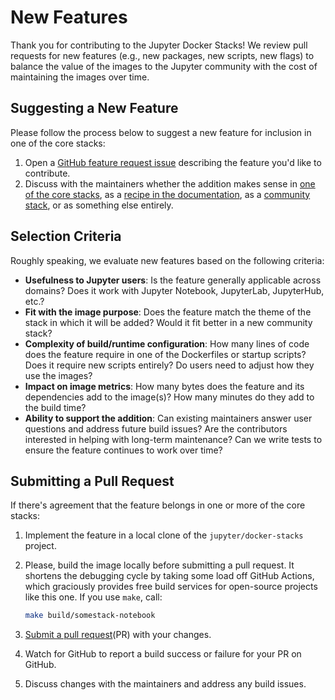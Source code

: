 # New Features

Thank you for contributing to the Jupyter Docker Stacks! We review pull requests for new features
(e.g., new packages, new scripts, new flags) to balance the value of the images to the Jupyter
community with the cost of maintaining the images over time.

## Suggesting a New Feature

Please follow the process below to suggest a new feature for inclusion in one of the core stacks:

1. Open a [GitHub feature request issue](https://github.com/jupyter/docker-stacks/issues/new?assignees=&labels=type%3AEnhancement&template=feature_request.md&title=)
   describing the feature you'd like to contribute.
2. Discuss with the maintainers whether the addition makes sense in
   [one of the core stacks](../using/selecting.md#core-stacks), as a
   [recipe in the documentation](recipes.md), as a [community stack](stacks.md), or as something
   else entirely.

## Selection Criteria

Roughly speaking, we evaluate new features based on the following criteria:

- **Usefulness to Jupyter users**: Is the feature generally applicable across domains? Does it work
  with Jupyter Notebook, JupyterLab, JupyterHub, etc.?
- **Fit with the image purpose**: Does the feature match the theme of the stack in which it will be
  added? Would it fit better in a new community stack?
- **Complexity of build/runtime configuration**: How many lines of code does the feature require
  in one of the Dockerfiles or startup scripts? Does it require new scripts entirely? Do users need
  to adjust how they use the images?
- **Impact on image metrics**: How many bytes does the feature and its dependencies add to the
  image(s)? How many minutes do they add to the build time?
- **Ability to support the addition**: Can existing maintainers answer user questions and address
  future build issues? Are the contributors interested in helping with long-term maintenance? Can we
  write tests to ensure the feature continues to work over time?

## Submitting a Pull Request

If there's agreement that the feature belongs in one or more of the core stacks:

1. Implement the feature in a local clone of the `jupyter/docker-stacks` project.
2. Please, build the image locally before submitting a pull request.
   It shortens the debugging cycle by taking some load off GitHub Actions,
   which graciously provides free build services for open-source projects like this one.
   If you use `make`, call:

   ```bash
   make build/somestack-notebook
   ```

3. [Submit a pull request](https://github.com/PointCloudLibrary/pcl/wiki/A-step-by-step-guide-on-preparing-and-submitting-a-pull-request)(PR) with your changes.
4. Watch for GitHub to report a build success or failure for your PR on GitHub.
5. Discuss changes with the maintainers and address any build issues.

